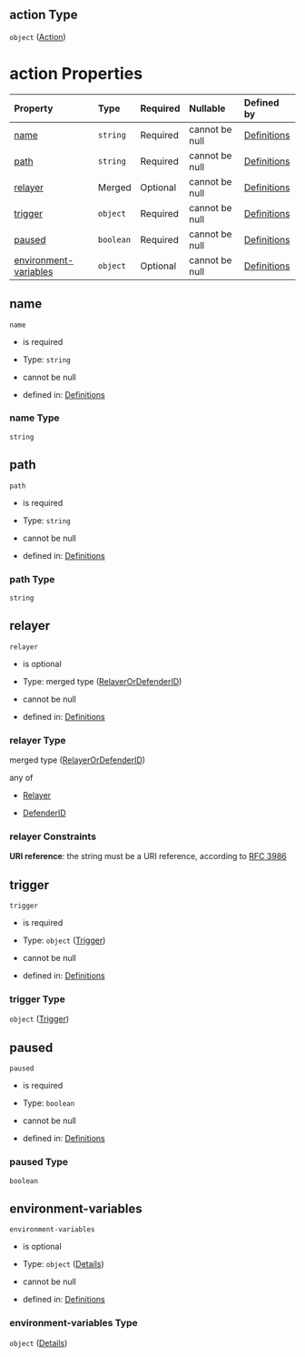 ## action Type

`object` ([Action](definitions-definitions-action.md))

# action Properties

| Property                                        | Type      | Required | Nullable       | Defined by                                                                                                                                                       |
| :---------------------------------------------- | :-------- | :------- | :------------- | :--------------------------------------------------------------------------------------------------------------------------------------------------------------- |
| [name](#name)                                   | `string`  | Required | cannot be null | [Definitions](definitions-definitions-action-properties-name.md "definitions.schema.json#/definitions/action/properties/name")                                   |
| [path](#path)                                   | `string`  | Required | cannot be null | [Definitions](definitions-definitions-action-properties-path.md "definitions.schema.json#/definitions/action/properties/path")                                   |
| [relayer](#relayer)                             | Merged    | Optional | cannot be null | [Definitions](definitions-definitions-relayerordefenderid.md "definitions.schema.json#/definitions/action/properties/relayer")                                   |
| [trigger](#trigger)                             | `object`  | Required | cannot be null | [Definitions](definitions-definitions-action-properties-trigger.md "definitions.schema.json#/definitions/action/properties/trigger")                             |
| [paused](#paused)                               | `boolean` | Required | cannot be null | [Definitions](definitions-definitions-action-properties-paused.md "definitions.schema.json#/definitions/action/properties/paused")                               |
| [environment-variables](#environment-variables) | `object`  | Optional | cannot be null | [Definitions](definitions-definitions-action-properties-environment-variables.md "definitions.schema.json#/definitions/action/properties/environment-variables") |

## name



`name`

*   is required

*   Type: `string`

*   cannot be null

*   defined in: [Definitions](definitions-definitions-action-properties-name.md "definitions.schema.json#/definitions/action/properties/name")

### name Type

`string`

## path



`path`

*   is required

*   Type: `string`

*   cannot be null

*   defined in: [Definitions](definitions-definitions-action-properties-path.md "definitions.schema.json#/definitions/action/properties/path")

### path Type

`string`

## relayer



`relayer`

*   is optional

*   Type: merged type ([RelayerOrDefenderID](definitions-definitions-relayerordefenderid.md))

*   cannot be null

*   defined in: [Definitions](definitions-definitions-relayerordefenderid.md "definitions.schema.json#/definitions/action/properties/relayer")

### relayer Type

merged type ([RelayerOrDefenderID](definitions-definitions-relayerordefenderid.md))

any of

*   [Relayer](definitions-definitions-relayer.md "check type definition")

*   [DefenderID](definitions-definitions-defenderid.md "check type definition")

### relayer Constraints

**URI reference**: the string must be a URI reference, according to [RFC 3986](https://tools.ietf.org/html/rfc3986 "check the specification")

## trigger



`trigger`

*   is required

*   Type: `object` ([Trigger](definitions-definitions-action-properties-trigger.md))

*   cannot be null

*   defined in: [Definitions](definitions-definitions-action-properties-trigger.md "definitions.schema.json#/definitions/action/properties/trigger")

### trigger Type

`object` ([Trigger](definitions-definitions-action-properties-trigger.md))

## paused



`paused`

*   is required

*   Type: `boolean`

*   cannot be null

*   defined in: [Definitions](definitions-definitions-action-properties-paused.md "definitions.schema.json#/definitions/action/properties/paused")

### paused Type

`boolean`

## environment-variables



`environment-variables`

*   is optional

*   Type: `object` ([Details](definitions-definitions-action-properties-environment-variables.md))

*   cannot be null

*   defined in: [Definitions](definitions-definitions-action-properties-environment-variables.md "definitions.schema.json#/definitions/action/properties/environment-variables")

### environment-variables Type

`object` ([Details](definitions-definitions-action-properties-environment-variables.md))
